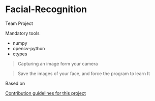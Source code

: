# Facial-Recognition
Team Project

Mandatory tools
- numpy
- opencv-python
- ctypes

>Capturing an image form your camera

>Save the images of your face, and force the program to learn It

Based on

[Contribution guidelines for this project](https://github.com/informramiz/opencv-face-recognition-python)
